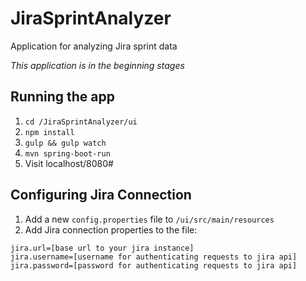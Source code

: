 # JiraSprintAnalyzer
Application for analyzing Jira sprint data

_This application is in the beginning stages_

## Running the app
1. ``cd /JiraSprintAnalyzer/ui``
2. ``npm install``
3. ``gulp && gulp watch``
4. ``mvn spring-boot-run``
5. Visit localhost/8080#


## Configuring Jira Connection
1. Add a new ``config.properties`` file to `/ui/src/main/resources`
2. Add Jira connection properties to the file:

```
jira.url=[base url to your jira instance]
jira.username=[username for authenticating requests to jira api]
jira.password=[password for authenticating requests to jira api]

```